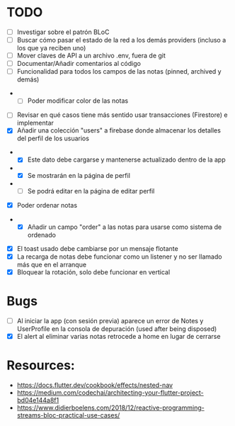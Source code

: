 # TODO
- [ ] Investigar sobre el patrón BLoC
- [ ] Buscar cómo pasar el estado de la red a los demás providers (incluso a los que ya reciben uno)
- [ ] Mover claves de API a un archivo .env, fuera de git
- [ ] Documentar/Añadir comentarios al código
- [ ] Funcionalidad para todos los campos de las notas (pinned, archived y demás)
- - [ ] Poder modificar color de las notas
- [ ] Revisar en qué casos tiene más sentido usar transacciones (Firestore) e implementar
- [x] Añadir una colección "users" a firebase donde almacenar los detalles del perfil de los usuarios
- - [x] Este dato debe cargarse y mantenerse actualizado dentro de la app
- - [x] Se mostrarán en la página de perfil
- - [ ] Se podrá editar en la página de editar perfil
- [x] Poder ordenar notas
- - [x] Añadir un campo "order" a las notas para usarse como sistema de ordenado
- [x] El toast usado debe cambiarse por un mensaje flotante
- [x] La recarga de notas debe funcionar como un listener y no ser llamado más que en el arranque
- [x] Bloquear la rotación, solo debe funcionar en vertical

# Bugs
- [ ] Al iniciar la app (con sesión previa) aparece un error de Notes y UserProfile en la consola de depuración (used after being disposed)
- [x] El alert al eliminar varias notas retrocede a home en lugar de cerrarse

# Resources:
- https://docs.flutter.dev/cookbook/effects/nested-nav
- https://medium.com/codechai/architecting-your-flutter-project-bd04e144a8f1
- https://www.didierboelens.com/2018/12/reactive-programming-streams-bloc-practical-use-cases/